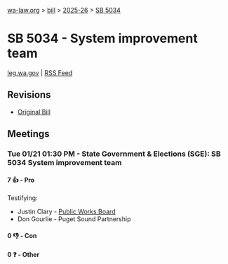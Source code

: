 [wa-law.org](/) > [bill](/bill/) > [2025-26](/bill/2025-26/) > [SB 5034](/bill/2025-26/sb/5034/)

# SB 5034 - System improvement team
[leg.wa.gov](https://app.leg.wa.gov/billsummary?BillNumber=5034&Year=2025&Initiative=false) | [RSS Feed](./rss.xml)

## Revisions
* [Original Bill](1/)

## Meetings
### Tue 01/21 01:30 PM - State Government & Elections (SGE): SB 5034 System improvement team
#### 7 👍 - Pro
Testifying:
* Justin Clary - [Public Works Board](/org/public_works_board/)
* Don Gourlie - Puget Sound Partnership

#### 0 👎 - Con

#### 0 ❓ - Other
